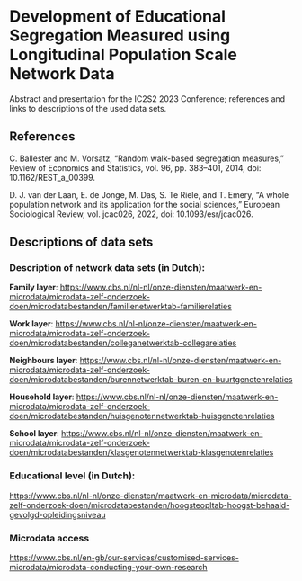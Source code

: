 # Development of Educational Segregation Measured using Longitudinal Population Scale Network Data

Abstract and presentation for the IC2S2 2023 Conference; references and links to descriptions of the used data sets.


## References


C. Ballester and M. Vorsatz, “Random walk-based segregation
measures,” Review of Economics and Statistics, vol. 96, pp. 383–401,
2014, doi: 10.1162/REST_a_00399.

D. J. van der Laan, E. de Jonge, M. Das, S. Te Riele, and T. Emery, “A
whole population network and its application for the social sciences,”
European Sociological Review, vol. jcac026, 2022, doi: 10.1093/esr/jcac026.


## Descriptions of data sets

### Description of network data sets (in Dutch):

**Family layer**: <https://www.cbs.nl/nl-nl/onze-diensten/maatwerk-en-microdata/microdata-zelf-onderzoek-doen/microdatabestanden/familienetwerktab-familierelaties>

**Work layer**: <https://www.cbs.nl/nl-nl/onze-diensten/maatwerk-en-microdata/microdata-zelf-onderzoek-doen/microdatabestanden/colleganetwerktab-collegarelaties>

**Neighbours layer**: <https://www.cbs.nl/nl-nl/onze-diensten/maatwerk-en-microdata/microdata-zelf-onderzoek-doen/microdatabestanden/burennetwerktab-buren-en-buurtgenotenrelaties>

**Household layer**: <https://www.cbs.nl/nl-nl/onze-diensten/maatwerk-en-microdata/microdata-zelf-onderzoek-doen/microdatabestanden/huisgenotennetwerktab-huisgenotenrelaties>

**School layer**: <https://www.cbs.nl/nl-nl/onze-diensten/maatwerk-en-microdata/microdata-zelf-onderzoek-doen/microdatabestanden/klasgenotennetwerktab-klasgenotenrelaties>


### Educational level (in Dutch):

<https://www.cbs.nl/nl-nl/onze-diensten/maatwerk-en-microdata/microdata-zelf-onderzoek-doen/microdatabestanden/hoogsteopltab-hoogst-behaald-gevolgd-opleidingsniveau>


### Microdata access

<https://www.cbs.nl/en-gb/our-services/customised-services-microdata/microdata-conducting-your-own-research>

